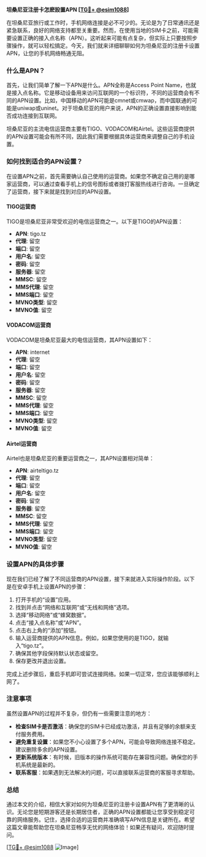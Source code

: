 **坦桑尼亚注册卡怎麽設置APN [[TG💪+ @esim1088](https://t.me/s/esim1088)]**

在坦桑尼亚旅行或工作时，手机网络连接是必不可少的。无论是为了日常通讯还是紧急联系，良好的网络支持都至关重要。然而，在使用当地的SIM卡之前，可能需要设置正确的接入点名称（APN）。这听起来可能有点复杂，但实际上只要按照步骤操作，就可以轻松搞定。今天，我们就来详细聊聊如何为坦桑尼亚的注册卡设置APN，让您的手机网络畅通无阻。

### 什么是APN？

首先，让我们简单了解一下APN是什么。APN全称是Access Point Name，也就是接入点名称。它是移动设备用来访问互联网的一个标识符，不同的运营商会有不同的APN设置。比如，中国移动的APN可能是cmnet或cmwap，而中国联通的可能是uniwap或uninet。对于坦桑尼亚的用户来说，APN的正确设置直接影响到能否成功连接到互联网。

坦桑尼亚的主流电信运营商主要有TIGO、VODACOM和Airtel。这些运营商提供的APN设置可能会有所不同，因此我们需要根据具体运营商来调整自己的手机设置。

### 如何找到适合的APN设置？

在设置APN之前，首先需要确认自己使用的运营商。如果您不确定自己用的是哪家运营商，可以通过查看手机上的信号图标或者拨打客服热线进行咨询。一旦确定了运营商，接下来就是找到对应的APN设置。

#### TIGO运营商

TIGO是坦桑尼亚非常受欢迎的电信运营商之一。以下是TIGO的APN设置：

- **APN**: tigo.tz  
- **代理**: 留空  
- **端口**: 留空  
- **用户名**: 留空  
- **密码**: 留空  
- **服务器**: 留空  
- **MMSC**: 留空  
- **MMS代理**: 留空  
- **MMS端口**: 留空  
- **MVNO类型**: 留空  
- **MVNO值**: 留空  

#### VODACOM运营商

VODACOM是坦桑尼亚最大的电信运营商，其APN设置如下：

- **APN**: internet  
- **代理**: 留空  
- **端口**: 留空  
- **用户名**: 留空  
- **密码**: 留空  
- **服务器**: 留空  
- **MMSC**: 留空  
- **MMS代理**: 留空  
- **MMS端口**: 留空  
- **MVNO类型**: 留空  
- **MVNO值**: 留空  

#### Airtel运营商

Airtel也是坦桑尼亚的重要运营商之一，其APN设置相对简单：

- **APN**: airteltigo.tz  
- **代理**: 留空  
- **端口**: 留空  
- **用户名**: 留空  
- **密码**: 留空  
- **服务器**: 留空  
- **MMSC**: 留空  
- **MMS代理**: 留空  
- **MMS端口**: 留空  
- **MVNO类型**: 留空  
- **MVNO值**: 留空  

### 设置APN的具体步骤

现在我们已经了解了不同运营商的APN设置，接下来就进入实际操作阶段。以下是在安卓手机上设置APN的步骤：

1. 打开手机的“设置”应用。
2. 找到并点击“网络和互联网”或“无线和网络”选项。
3. 选择“移动网络”或“蜂窝数据”。
4. 点击“接入点名称”或“APN”。
5. 点击右上角的“添加”按钮。
6. 输入运营商提供的APN信息。例如，如果您使用的是TIGO，就输入“tigo.tz”。
7. 确保其他字段保持默认状态或留空。
8. 保存更改并退出设置。

完成上述步骤后，重启手机即可尝试连接网络。如果一切正常，您应该能够顺利上网了。

### 注意事项

虽然设置APN的过程并不复杂，但仍有一些需要注意的地方：

- **检查SIM卡是否激活**：确保您的SIM卡已经成功激活，并且有足够的余额来支付服务费用。
- **避免重复设置**：如果您不小心设置了多个APN，可能会导致网络连接不稳定。建议删除多余的APN设置。
- **更新系统版本**：有时候，旧版本的操作系统可能存在兼容性问题。确保您的手机系统是最新的。
- **联系客服**：如果遇到无法解决的问题，可以直接联系运营商的客服寻求帮助。

### 总结

通过本文的介绍，相信大家对如何为坦桑尼亚的注册卡设置APN有了更清晰的认识。无论您是短期游客还是长期居住者，正确的APN设置都能让您享受到稳定可靠的网络服务。记住，选择合适的运营商并准确填写APN信息是关键所在。希望这篇文章能帮助您在坦桑尼亚畅享无忧的网络体验！如果还有疑问，欢迎随时提问。

[[TG💪+ @esim1088](https://t.me/s/esim1088) ![Image](https://i.postimg.cc/4NQfJmqS/Snipaste-2025-05-13-00-14-12.png)]